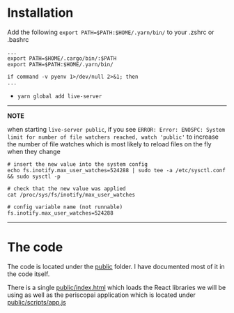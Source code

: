 # Installation

Add the following ``export PATH=$PATH:$HOME/.yarn/bin/`` to your .zshrc or .bashrc

```shell
...
export PATH=$HOME/.cargo/bin/:$PATH
export PATH=$PATH:$HOME/.yarn/bin/

if command -v pyenv 1>/dev/null 2>&1; then
...
```

- ```yarn global add live-server```

---
**NOTE**

when starting ``live-server public``, if you see ``ERROR: Error: ENOSPC: System limit for number of file watchers reached, watch 'public'``
to increase the number of file watches which is most likely to reload files on the fly when they change

```
# insert the new value into the system config
echo fs.inotify.max_user_watches=524288 | sudo tee -a /etc/sysctl.conf && sudo sysctl -p

# check that the new value was applied
cat /proc/sys/fs/inotify/max_user_watches

# config variable name (not runnable)
fs.inotify.max_user_watches=524288

```
---

# The code

The code is located under the [public](public) folder. I have documented most of it in the code 
itself.

There is a single [public/index.html](public/index.html) which loads the React libraries we will 
be using as well as the periscopai application which is located under [public/scripts/app.js](public/scripts/app.js)